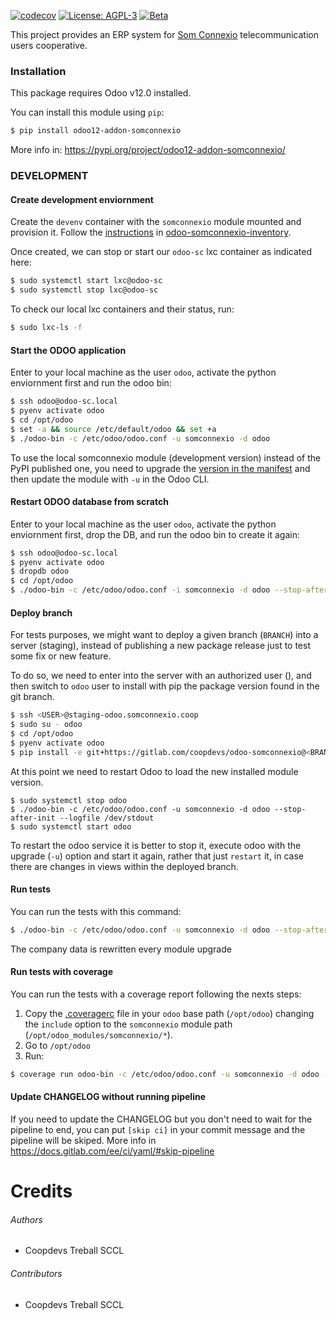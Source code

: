 [![codecov](https://codecov.io/gl/coopdevs/odoo-somconnexio/branch/master/graph/badge.svg?token=ZfxYjFpQBz)](https://codecov.io/gl/coopdevs/odoo-somconnexio)
[![License: AGPL-3](https://img.shields.io/badge/licence-AGPL--3-blue.png)](http://www.gnu.org/licenses/agpl-3.0-standalone.html)
[![Beta](https://img.shields.io/badge/maturity-Beta-yellow.png)](https://odoo-community.org/page/development-status)

This project provides an ERP system for [Som Connexio](https://somosconexion.coop/) telecommunication users cooperative.

### Installation

This package requires Odoo v12.0 installed.

You can install this module using `pip`:

```sh
$ pip install odoo12-addon-somconnexio
```

More info in: https://pypi.org/project/odoo12-addon-somconnexio/

### DEVELOPMENT

#### Create development enviornment

Create the `devenv` container with the `somconnexio` module mounted and provision it. Follow the [instructions](https://gitlab.com/coopdevs/odoo-somconnexio-inventory#requirements) in [odoo-somconnexio-inventory](https://gitlab.com/coopdevs/odoo-somconnexio-inventory).

Once created, we can stop or start our `odoo-sc` lxc container as indicated here:
```sh
$ sudo systemctl start lxc@odoo-sc
$ sudo systemctl stop lxc@odoo-sc
```

To check our local lxc containers and their status, run:
```sh
$ sudo lxc-ls -f
```

#### Start the ODOO application

Enter to your local machine as the user `odoo`, activate the python enviornment first and run the odoo bin:
```sh
$ ssh odoo@odoo-sc.local
$ pyenv activate odoo
$ cd /opt/odoo
$ set -a && source /etc/default/odoo && set +a
$ ./odoo-bin -c /etc/odoo/odoo.conf -u somconnexio -d odoo
```

To use the local somconnexio module (development version) instead of the PyPI published one, you need to upgrade the [version in the manifest](https://gitlab.com/coopdevs/odoo-somconnexio/-/blob/master/somconnexio/__manifest__.py#L3) and then update the module with `-u` in the Odoo CLI.


#### Restart ODOO database from scratch

Enter to your local machine as the user `odoo`, activate the python enviornment first, drop the DB, and run the odoo bin to create it again:
```sh
$ ssh odoo@odoo-sc.local
$ pyenv activate odoo
$ dropdb odoo
$ cd /opt/odoo
$ ./odoo-bin -c /etc/odoo/odoo.conf -i somconnexio -d odoo --stop-after-init
```

#### Deploy branch

For tests purposes, we might want to deploy a given branch (`BRANCH`) into a server (staging), instead of publishing a new package release just to test some fix or new feature.

To do so, we need to enter into the server with an authorized user (<USER>), and then switch to `odoo` user to install with pip the package version found in the git branch.

```sh
$ ssh <USER>@staging-odoo.somconnexio.coop
$ sudo su - odoo
$ cd /opt/odoo
$ pyenv activate odoo
$ pip install -e git+https://gitlab.com/coopdevs/odoo-somconnexio@<BRANCH>#egg=odoo12-addon-somconnexio\&subdirectory=setup/somconnexio
```

At this point we need to restart Odoo to load the new installed module version.

```
$ sudo systemctl stop odoo
$ ./odoo-bin -c /etc/odoo/odoo.conf -u somconnexio -d odoo --stop-after-init --logfile /dev/stdout
$ sudo systemctl start odoo
```

To restart the odoo service it is better to stop it, execute odoo with the upgrade (`-u`) option and start it again, rather that just `restart` it, in case there are changes in views within the deployed branch.

#### Run tests

You can run the tests with this command:
```sh
$ ./odoo-bin -c /etc/odoo/odoo.conf -u somconnexio -d odoo --stop-after-init --test-enable --workers 0
```

The company data is rewritten every module upgrade

#### Run tests with coverage

You can run the tests with a coverage report following the nexts steps:

1. Copy the [.coveragerc](https://github.com/coopdevs/maintainer-quality-tools/blob/master/cfg/.coveragerc) file in your `odoo` base path (`/opt/odoo`) changing the `include` option to the `somconnexio` module path (`/opt/odoo_modules/somconnexio/*`).
2. Go to `/opt/odoo`
3. Run:
```sh
$ coverage run odoo-bin -c /etc/odoo/odoo.conf -u somconnexio -d odoo --stop-after-init --test-enable --workers 0 && coverage report --show-missing
```

#### Update CHANGELOG without running pipeline

If you need to update the CHANGELOG but you don't need to wait for the pipeline to end, you can put `[skip ci]` in your commit message and the pipeline will be skiped.
More info in https://docs.gitlab.com/ee/ci/yaml/#skip-pipeline

Credits
=======

###### Authors

* Coopdevs Treball SCCL

###### Contributors

* Coopdevs Treball SCCL
